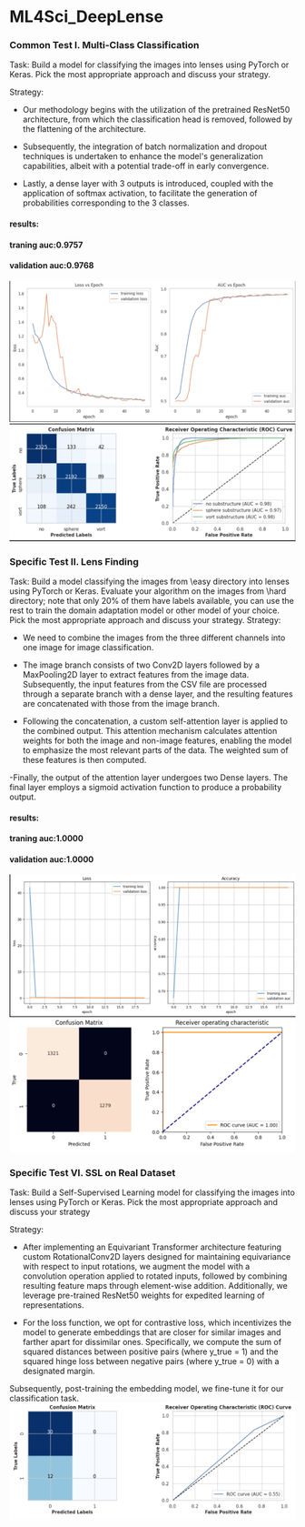 # ML4Sci_DeepLense
### Common Test I. Multi-Class Classification
Task: Build a model for classifying the images into lenses using PyTorch or Keras. Pick the most appropriate approach and discuss your strategy.

Strategy:
- Our methodology begins with the utilization of the pretrained ResNet50 architecture, from which the classification head is removed, followed by the flattening of the architecture.

- Subsequently, the integration of batch normalization and dropout techniques is undertaken to enhance the model's generalization capabilities, albeit with a potential trade-off in early convergence.

- Lastly, a dense layer with 3 outputs is introduced, coupled with the application of softmax activation, to facilitate the generation of probabilities corresponding to the 3 classes.
 #### results:
 #### traning auc:0.9757
 #### validation auc:0.9768
<img src="Common Test 1. Multi-Class Classification/results/Screenshot 2024-03-27 200636.png">
<img src="Common Test 1. Multi-Class Classification/results/Screenshot 2024-03-27 200648.png">

### Specific Test II. Lens Finding
Task: Build a model classifying the images from \easy directory into lenses using PyTorch or Keras. Evaluate your algorithm on the images from \hard directory; note that only 20% of them have labels available, you can use the rest to train the domain adaptation model or other model of your choice. Pick the most appropriate approach and discuss your strategy.
Strategy:

- We need to combine the images from the three different channels into one image for image classification.

- The image branch consists of two Conv2D layers followed by a MaxPooling2D layer to extract features from the image data. Subsequently, the input features from the CSV file are processed through a separate branch with a dense layer, and the resulting features are concatenated with those from the image branch.

- Following the concatenation, a custom self-attention layer is applied to the combined output. This attention mechanism calculates attention weights for both the image and non-image features, enabling the model to emphasize the most relevant parts of the data. The weighted sum of these features is then computed.

-Finally, the output of the attention layer undergoes two Dense layers. The final layer employs a sigmoid activation function to produce a probability output.
 #### results:
 #### traning auc:1.0000
 #### validation auc:1.0000
<img src="Specific Test 2. Lens Finding/results/Screenshot 2024-03-27 200746.png">
<img src="Specific Test 2. Lens Finding/results/Screenshot 2024-03-27 120143.png">

### Specific Test VI. SSL on Real Dataset

Task: Build a Self-Supervised Learning model for classifying the images into lenses using PyTorch or Keras. Pick the most appropriate approach and discuss your strategy

Strategy: 

- After implementing an Equivariant Transformer architecture featuring custom RotationalConv2D layers designed for maintaining equivariance with respect to input rotations, we augment the model with a convolution operation applied to rotated inputs, followed by combining resulting feature maps through element-wise addition. Additionally, we leverage pre-trained ResNet50 weights for expedited learning of representations.

- For the loss function, we opt for contrastive loss, which incentivizes the model to generate embeddings that are closer for similar images and farther apart for dissimilar ones. Specifically, we compute the sum of squared distances between positive pairs (where y_true = 1) and the squared hinge loss between negative pairs (where y_true = 0) with a designated margin.

Subsequently, post-training the embedding model, we fine-tune it for our classification task.
<img src="Specific Test 4. SSL on Real Dataset/results/Screenshot 2024-03-27 120321.png">


